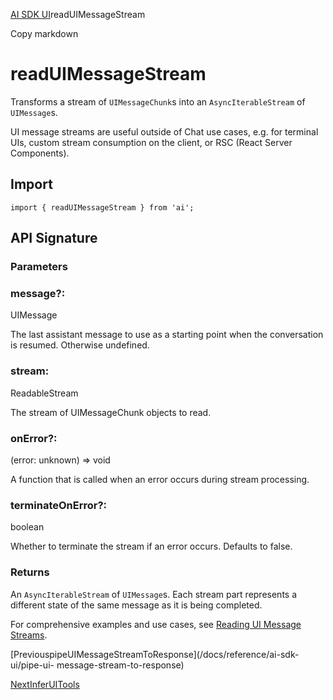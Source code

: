 [AI SDK UI](/docs/ai-sdk-ui)readUIMessageStream

Copy markdown

# readUIMessageStream

Transforms a stream of `UIMessageChunk`s into an `AsyncIterableStream` of
`UIMessage`s.

UI message streams are useful outside of Chat use cases, e.g. for terminal
UIs, custom stream consumption on the client, or RSC (React Server
Components).

## Import

    
    
    import { readUIMessageStream } from 'ai';

## API Signature

### Parameters

### message?:

UIMessage

The last assistant message to use as a starting point when the conversation is
resumed. Otherwise undefined.

### stream:

ReadableStream<UIMessageChunk>

The stream of UIMessageChunk objects to read.

### onError?:

(error: unknown) => void

A function that is called when an error occurs during stream processing.

### terminateOnError?:

boolean

Whether to terminate the stream if an error occurs. Defaults to false.

### Returns

An `AsyncIterableStream` of `UIMessage`s. Each stream part represents a
different state of the same message as it is being completed.

For comprehensive examples and use cases, see [Reading UI Message
Streams](/docs/ai-sdk-ui/reading-ui-message-streams).

[PreviouspipeUIMessageStreamToResponse](/docs/reference/ai-sdk-ui/pipe-ui-
message-stream-to-response)

[NextInferUITools](/docs/reference/ai-sdk-ui/infer-ui-tools)

